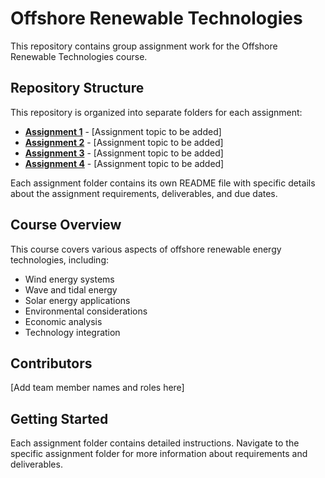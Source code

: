 # Offshore Renewable Technologies

This repository contains group assignment work for the Offshore Renewable Technologies course.

## Repository Structure

This repository is organized into separate folders for each assignment:

- **[Assignment 1](./Assignment%201/)** - [Assignment topic to be added]
- **[Assignment 2](./Assignment%202/)** - [Assignment topic to be added]
- **[Assignment 3](./Assignment%203/)** - [Assignment topic to be added]
- **[Assignment 4](./Assignment%204/)** - [Assignment topic to be added]

Each assignment folder contains its own README file with specific details about the assignment requirements, deliverables, and due dates.

## Course Overview

This course covers various aspects of offshore renewable energy technologies, including:
- Wind energy systems
- Wave and tidal energy
- Solar energy applications
- Environmental considerations
- Economic analysis
- Technology integration

## Contributors

[Add team member names and roles here]

## Getting Started

Each assignment folder contains detailed instructions. Navigate to the specific assignment folder for more information about requirements and deliverables.
